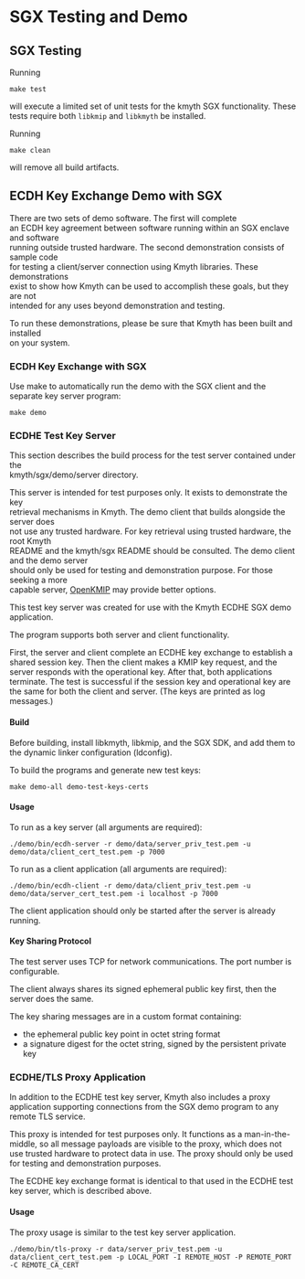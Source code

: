 # SGX Testing and Demo

## SGX Testing

Running
```
make test
```
will execute a limited set of unit tests for the kmyth SGX functionality. These tests require both ```libkmip``` and ```libkmyth``` be installed.

Running
```
make clean
```
will remove all build artifacts.

## ECDH Key Exchange Demo with SGX

There are two sets of demo software. The first will complete  
an ECDH key agreement between software running within an SGX enclave and software  
running outside trusted hardware. The second demonstration consists of sample code  
for testing a client/server connection using Kmyth libraries. These demonstrations  
exist to show how Kmyth can be used to accomplish these goals, but they are not  
intended for any uses beyond demonstration and testing.  

To run these demonstrations, please be sure that Kmyth has been built and installed  
on your system.  

### ECDH Key Exchange with SGX

Use make to automatically run the demo with the SGX client and the separate key server program:
```
make demo
```

### ECDHE Test Key Server

This section describes the build process for the test server contained under the  
kmyth/sgx/demo/server directory.

This server is intended for test purposes only. It exists to demonstrate the key  
retrieval mechanisms in Kmyth. The demo client that builds alongside the server does  
not use any trusted hardware. For key retrieval using trusted hardware, the root Kmyth  
README and the kmyth/sgx README should be consulted. The demo client and the demo server   
should only be used for testing and demonstration purpose. For those seeking a more  
capable server, [OpenKMIP](https://github.com/OpenKMIP) may provide better options.  

This test key server was created for use with the Kmyth ECDHE SGX demo application.  

The program supports both server and client functionality.  

First, the server and client complete an ECDHE key exchange to establish a shared session key.
Then the client makes a KMIP key request,
and the server responds with the operational key.
After that, both applications terminate.
The test is successful if the session key and operational key
are the same for both the client and server.
(The keys are printed as log messages.)


#### Build

Before building, install libkmyth, libkmip, and the SGX SDK,
and add them to the dynamic linker configuration (ldconfig).

To build the programs and generate new test keys:
```
make demo-all demo-test-keys-certs
```

#### Usage

To run as a key server (all arguments are required):
```
./demo/bin/ecdh-server -r demo/data/server_priv_test.pem -u demo/data/client_cert_test.pem -p 7000
```

To run as a client application (all arguments are required):
```
./demo/bin/ecdh-client -r demo/data/client_priv_test.pem -u demo/data/server_cert_test.pem -i localhost -p 7000
```

The client application should only be started after the server is already running.


#### Key Sharing Protocol

The test server uses TCP for network communications.
The port number is configurable.

The client always shares its signed ephemeral public key first,
then the server does the same.

The key sharing messages are in a custom format containing:
* the ephemeral public key point in octet string format
* a signature digest for the octet string, signed by the persistent private key


### ECDHE/TLS Proxy Application

In addition to the ECDHE test key server,
Kmyth also includes a proxy application supporting connections
from the SGX demo program to any remote TLS service.

This proxy is intended for test purposes only.
It functions as a man-in-the-middle,
so all message payloads are visible to the proxy,
which does not use trusted hardware to protect data in use.
The proxy should only be used for testing and demonstration purposes.

The ECDHE key exchange format is identical to that used in the ECDHE test key server,
which is described above.

#### Usage

The proxy usage is similar to the test key server application.

```
./demo/bin/tls-proxy -r data/server_priv_test.pem -u data/client_cert_test.pem -p LOCAL_PORT -I REMOTE_HOST -P REMOTE_PORT -C REMOTE_CA_CERT
```
